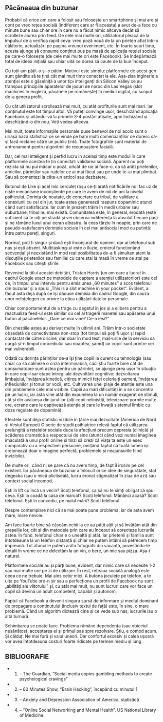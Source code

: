 ## Păcăneaua din buzunar

Probabil că orice om care a folosit sau folosește un smartphone și mai are și cont pe vreo rețea socială (indiferent care ar fi aceasta) a avut de-a face cu minute bune sau chiar ore în care nu a făcut nimic altceva decât să scrolleze aiurea prin feed. De cele mai multe ori, utilizatorul pleacă de la impulsul de a verifica rapid ceva: vreo poză nouă de la un prieten aflat într-o călătorie, actualizări pe pagina vreunui eveniment, etc. În foarte scurt timp, acesta ajunge să consume conținut pus pe masă de aplicația rețelei sociale pe care-o folosește (de cele mai multe ori este Facebook). Se îndepărtează total de ideea inițială sau chiar uită ce dorea să caute de la bun început.

Cu toții am pățit-o și-o pățim. Motivul este simplu: platformele de acest gen sunt gândite să te țină cât mai mult timp conectat la ele. Așa-zisa inginerie a atenției este o găselniță a unor tipi inteligenți din Silicon Valley ce au transpus principiile aparatelor de jocuri de noroc din Las Vegas (slot machines în engleză, păcănele pe românește) în mediul digital, cu scopul de-a genera profit.

Cu cât utilizatorul scrollează mai mult, cu atât profiturile sunt mai mari. Iar conținutul este tot timpul altul. Vă puteți convinge ușor, deschizând aplicația Facebook și uitându-vă la primele 3-4 postări afișate, apoi închizând și deschizând-o din nou. Veți vedea altceva.

Mai mult, toate informațiile personale puse benevol de noi acolo sunt o uriașă bază statistică ce se vinde pe bani mulți comercianților ce doresc să-și facă reclame către un public țintă. Toate fotografiile sunt material de antrenament pentru algoritmii de recunoaștere facială.

Dar, cel mai inteligent și perfid lucru în același timp este modul în care platformele acestea te țin conectat: validarea socială. Aparent nu poți rezista să nu pui măcar o poză, oricât de rar ai face-o, ca să arăți prietenilor, amicilor, părinților sau rudelor ce ai mai făcut sau pe unde te-ai mai plimbat. Sau să comentezi la câte-un articol sau dezbatere.

Butonul de Like și acel mic cerculeț roșu ce-ți arată notificările noi fac uz de niște mecanisme inconștiente pe care le avem de mii de ani la nivelul psihicului. Dorința de noutate, de conectare cu tribul, de validare a conexiunii cu cei din jur, toate astea generează raspuns dopaminic atunci când sunt satisfăcute. Iar cum în prezent trăim în medii urbane sau suburbane, tribul nu mai există. Comunitatea este, în general, erodată (este suficient să te uiți pe stradă și vei observa indiferența la absolut fiecare pas) și ne rămâne luxul unui ecran albastru, la ceas târziu în noapte, prin care ne pseudo-satisfacem dorințele sociale în cel mai antisocial mod cu putință: între patru pereți, singuri.

Normal, poți fi singur și dacă ești înconjurat de oameni, dar ai telefonul sub nas și ești absent. Multitasking-ul este o iluzie, creierul funcționând secvențial și neexistând în mod real posibilitatea de-a fi simultan atent la discuțiile prietenilor sau familiei cu care stai la masă în vreme ce stai pe Facebook sau citești știrile.

Revenind la titlul acestei debitări, Tristan Harris (un om care a lucrat în cadrul Google exact pe metodele de captare a atenției utilizatorilor) este cel ce, în timpul unui interviu pentru emisiunea „60 minutes” a scos telefonul din buzunar și a spus: „This is a slot machine in your pocket”. Evident, a făcut asta deja după ce își dăduse demisia din cadrul Google, din cauza unor neînțelegeri cu privire la etica utilizării datelor personale.

Chiar comportamentul de a trage cu degetul în jos și a elibera pentru a reactualiza feed-ul este similar cu cel al tragerii manetei sau apăsarea unui buton al păcănelelor. „Oare ce mai vine? Ce-o ieși?”

Din chestiile astea au derivat multe în ultimii ani. Trăim într-o societate obsedată de conectivitatea non-stop (tot timpul să poți fi ușor și rapid contactat de către oricine, dar doar în mod text, mail-urile de la serviciu să curgă și-n timpul concediului sau noaptea, șamd) iar copiii sunt printre cei mai vulnerabili.

Odată cu dorința părinților de-a își ține copiii la curent cu tehnologia (sau chiar ca să calmeze o criză interminabilă, căci știu foarte bine cât de consumatoare sunt astea pentru un părinte), se ajunge prea ușor în situația în care copiii sar etape întregi ale dezvoltării cognitive: dezvoltarea limbajului, învățarea kinetică, citirea mimicii feței celorlalți oameni, învățarea inflexiunilor și tonurilor vocii, etc. Cultivarea unei plaje de atenție este una din problemele cele mai vizibile. Copiii au mari dificultăți în a se concentra pe un lucru, iar asta vine atât din expunerea la un număr exagerat de stimuli, cât și din avalanșa din jurul lor (alți copii neliniștiți, televizoare pornite multe ore, ecrane care le captivează atenția și care le învață sistemul limbic cu doze regulate de dopamină).

Efectele sunt deja statistic vizibile în țările mai dezvoltate (America de Nord și Vestul Europei) O serie de studii psihiatrice relevă faptul că utilizarea prelungită a rețelelor sociale duce la afecțiuni precum depresia (clinică) și scăderea dramatică a respectului de sine (atunci când vezi numai imaginea imaculată a unui profil online și tinzi să crezi că viața ta este un eșec comparativ cu a respectivei persoane, omițând faptul că toată lumea își creionează doar o imagine perfectă, problemele și neajunsurile fiind invizibile).

De multe ori, când ni se pare că nu avem timp, de fapt îl irosim pe cel existent. Iar păcăneaua de buzunar a înlocuit orice idee de singurătate, stat degeaba (sau o mică plictiseală, lucru eronat stigmatizat în ziua de azi) sau context social incomod.

Ești în lift cu încă un vecin? Scoți telefonul, ca să nu te simți obligat să spui ceva. Ești la coadă la casa de marcat? Scoți telefonul. Mănânci acasă? Scoți telefonul. Ești în concediu, pe malul mării? Scoți telefonul.

Despre contemplare nici că se mai poate pune problema, iar de asta avem mare, mare nevoie.

Am face foarte bine să căscăm ochii la ce au pățit alții și să învățăm atât din greșelile lor, cât și din metodele prin care au început să corecteze lucrurile astea. În fond, telefonul chiar e o unealtă și atât. Iar prietenii și familia sunt întotdeauna la un telefon distanță și chiar ne putem întâlni să petrecem timp împreună. Tot atunci le putem arăta fotografii din vacanță, povestindu-le detalii în vreme ce ne delectăm la un vin, o bere, un mic sau pizza. Așa-i natural.

Platformele sociale au și părți bune, evident, dar nimic care să necesite 1-2 sau mai multe ore pe zi de utilizare. În rest, rețeaua socială analogă este ceea ce ne trebuie. Mai ales celor mici. A butona joculețe pe telefon, a te uita pe YouTube ore-n șir sau a perfecționa un profil de Facebook nu sunt „abilități ale viitorului” și, cu atât mai mult, nu sunt lucruri care vor face un copil să devină un adult competent, capabil și autonom.

Faptul că Facebook a devenit singura sursă de informare și mediul dominant de propagare a conținutului (inclusiv textul de față) este, în sine, o mare problemă. Când un algoritm dictează cine și ce vede sub nas, lucrurile iau o altă turnură.

Schimbarea se poate face. Problema rămâne dependența (sau obiceiul nesănătos), acceptarea ei și primul pas spre rezolvare. Știu, e comod acum. Și călduț. Ne mai fură și valul uneori. Dar confortul excesiv și calea ușoară vor avea întotdeauna costuri foarte ridicate pe termen mediu și lung.

## BIBLIOGRAFIE
+ 1) – The Guardian, “Social media copies gambling methods to create psychological cravings”
+ 2) – 60 Minutes Show, “Brain Hacking”, începând cu minutul 1
+ 3) – Anxiety and Depression Association of America, statistică
+ 4) – “Online Social Networking and Mental Health”, US National Library of Medicine

